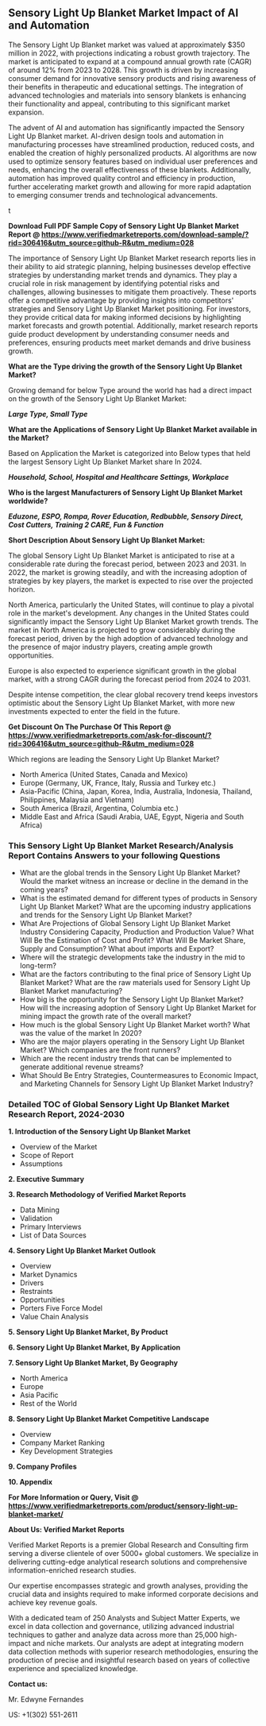 <h2>Sensory Light Up Blanket Market Impact of AI and Automation</h2><p>The Sensory Light Up Blanket market was valued at approximately $350 million in 2022, with projections indicating a robust growth trajectory. The market is anticipated to expand at a compound annual growth rate (CAGR) of around 12% from 2023 to 2028. This growth is driven by increasing consumer demand for innovative sensory products and rising awareness of their benefits in therapeutic and educational settings. The integration of advanced technologies and materials into sensory blankets is enhancing their functionality and appeal, contributing to this significant market expansion.</p><p>The advent of AI and automation has significantly impacted the Sensory Light Up Blanket market. AI-driven design tools and automation in manufacturing processes have streamlined production, reduced costs, and enabled the creation of highly personalized products. AI algorithms are now used to optimize sensory features based on individual user preferences and needs, enhancing the overall effectiveness of these blankets. Additionally, automation has improved quality control and efficiency in production, further accelerating market growth and allowing for more rapid adaptation to emerging consumer trends and technological advancements.</p>t</p><p id="" class=""><strong>Download Full PDF Sample Copy of Sensory Light Up Blanket Market Report @ <a href="https://www.verifiedmarketreports.com/download-sample/?rid=306416&utm_source=github-R&utm_medium=028" target="_blank">https://www.verifiedmarketreports.com/download-sample/?rid=306416&utm_source=github-R&utm_medium=028</a></strong></p><p>The importance of&nbsp;Sensory Light Up Blanket Market research reports lies in their ability to aid strategic planning, helping businesses develop effective strategies by understanding market trends and dynamics. They play a crucial role in risk management by identifying potential risks and challenges, allowing businesses to mitigate them proactively. These reports offer a competitive advantage by providing insights into competitors' strategies and Sensory Light Up Blanket Market positioning. For investors, they provide critical data for making informed decisions by highlighting market forecasts and growth potential. Additionally, market research reports guide product development by understanding consumer needs and preferences, ensuring products meet market demands and drive business growth.</p><p><strong>What are the&nbsp;Type driving the growth of the Sensory Light Up Blanket Market?</strong></p><p id="" class="">Growing demand for below Type around the world has had a direct impact on the growth of the Sensory Light Up Blanket Market:</p><em><strong>Large Type, Small Type</strong></em></p><strong>What are the&nbsp;Applications&nbsp;of Sensory Light Up Blanket Market available in the Market?</strong></p><p id="" class="">Based on Application the Market is categorized into Below types that held the largest Sensory Light Up Blanket Market share In 2024.</p><em><strong>Household, School, Hospital and Healthcare Settings, Workplace</strong></em></p><strong>Who is the largest Manufacturers of Sensory Light Up Blanket Market worldwide?</strong></p><p><em><strong>Eduzone, ESPO, Rompa, Rover Education, Redbubble, Sensory Direct, Cost Cutters, Training 2 CARE, Fun & Function</strong></em></p><p id="" class=""><strong>Short Description About Sensory Light Up Blanket Market:</strong></p><p>The global Sensory Light Up Blanket Market is anticipated to rise at a considerable rate during the forecast period, between 2023 and 2031. In 2022, the market is growing steadily, and with the increasing adoption of strategies by key players, the market is expected to rise over the projected horizon.</p><p>North America, particularly the United States, will continue to play a pivotal role in the market's development. Any changes in the United States could significantly impact the Sensory Light Up Blanket Market growth trends. The market in North America is projected to grow considerably during the forecast period, driven by the high adoption of advanced technology and the presence of major industry players, creating ample growth opportunities.</p><p>Europe is also expected to experience significant growth in the global market, with a strong CAGR during the forecast period from 2024 to 2031.</p><p>Despite intense competition, the clear global recovery trend keeps investors optimistic about the Sensory Light Up Blanket Market, with more new investments expected to enter the field in the future.</p><p id="" class=""><strong>Get Discount On The Purchase Of This Report @ <a href="https://www.verifiedmarketreports.com/ask-for-discount/?rid=306416&utm_source=github-R&utm_medium=028" target="_blank">https://www.verifiedmarketreports.com/ask-for-discount/?rid=306416&utm_source=github-R&utm_medium=028</a></strong></p>Which regions are leading the Sensory Light Up Blanket Market?</p><ul><li>North America (United States, Canada and Mexico)</li><li>Europe (Germany, UK, France, Italy, Russia and Turkey etc.)</li><li>Asia-Pacific (China, Japan, Korea, India, Australia, Indonesia, Thailand, Philippines, Malaysia and Vietnam)</li><li>South America (Brazil, Argentina, Columbia etc.)</li><li>Middle East and Africa (Saudi Arabia, UAE, Egypt, Nigeria and South Africa)</li></ul><h3 id="" class="">This Sensory Light Up Blanket Market Research/Analysis Report Contains Answers to your following Questions</h3><ul><li>What are the global trends in the Sensory Light Up Blanket Market? Would the market witness an increase or decline in the demand in the coming years?</li><li>What is the estimated demand for different types of products in Sensory Light Up Blanket Market? What are the upcoming industry applications and trends for the Sensory Light Up Blanket Market?</li><li>What Are Projections of Global Sensory Light Up Blanket Market Industry Considering Capacity, Production and Production Value? What Will Be the Estimation of Cost and Profit? What Will Be Market Share, Supply and Consumption? What about imports and Export?</li><li>Where will the strategic developments take the industry in the mid to long-term?</li><li>What are the factors contributing to the final price of Sensory Light Up Blanket Market? What are the raw materials used for Sensory Light Up Blanket Market manufacturing?</li><li>How big is the opportunity for the Sensory Light Up Blanket Market? How will the increasing adoption of Sensory Light Up Blanket Market for mining impact the growth rate of the overall market?</li><li>How much is the global Sensory Light Up Blanket Market worth? What was the value of the market In 2020?</li><li>Who are the major players operating in the Sensory Light Up Blanket Market? Which companies are the front runners?</li><li>Which are the recent industry trends that can be implemented to generate additional revenue streams?</li><li>What Should Be Entry Strategies, Countermeasures to Economic Impact, and Marketing Channels for Sensory Light Up Blanket Market Industry?</li></ul><h3 id="" class="">Detailed TOC of Global Sensory Light Up Blanket Market Research Report, 2024-2030</h3><p id="" class=""><strong>1. Introduction of the Sensory Light Up Blanket Market</strong></p><ul><li>Overview of the Market</li><li>Scope of Report</li><li>Assumptions</li></ul><p id="" class=""><strong>2. Executive Summary</strong></p><p id="" class=""><strong>3. Research Methodology of Verified Market Reports</strong></p><ul><li>Data Mining</li><li>Validation</li><li>Primary Interviews</li><li>List of Data Sources</li></ul><p id="" class=""><strong>4. Sensory Light Up Blanket Market Outlook</strong></p><ul><li>Overview</li><li>Market Dynamics</li><li>Drivers</li><li>Restraints</li><li>Opportunities</li><li>Porters Five Force Model</li><li>Value Chain Analysis</li></ul><p id="" class=""><strong>5. Sensory Light Up Blanket Market, By Product</strong></p><p id="" class=""><strong>6. Sensory Light Up Blanket Market, By Application</strong></p><p id="" class=""><strong>7. Sensory Light Up Blanket Market, By Geography</strong></p><ul><li>North America</li><li>Europe</li><li>Asia Pacific</li><li>Rest of the World</li></ul><p id="" class=""><strong>8. Sensory Light Up Blanket Market Competitive Landscape</strong></p><ul><li>Overview</li><li>Company Market Ranking</li><li>Key Development Strategies</li></ul><p id="" class=""><strong>9. Company Profiles</strong></p><p id="" class=""><strong>10. Appendix</strong></p><p id="" class=""><strong>For More Information or Query, Visit @ <a href="https://www.verifiedmarketreports.com/product/sensory-light-up-blanket-market/" target="_blank">https://www.verifiedmarketreports.com/product/sensory-light-up-blanket-market/</a></strong></p><p id="" class=""><strong>About Us: Verified Market Reports</strong></p><p id="" class="">Verified Market Reports is a premier Global Research and Consulting firm serving a diverse clientele of over 5000+ global customers. We specialize in delivering cutting-edge analytical research solutions and comprehensive information-enriched research studies.</p><p id="" class="">Our expertise encompasses strategic and growth analyses, providing the crucial data and insights required to make informed corporate decisions and achieve key revenue goals.</p><p id="" class="">With a dedicated team of 250 Analysts and Subject Matter Experts, we excel in data collection and governance, utilizing advanced industrial techniques to gather and analyze data across more than 25,000 high-impact and niche markets. Our analysts are adept at integrating modern data collection methods with superior research methodologies, ensuring the production of precise and insightful research based on years of collective experience and specialized knowledge.</p><p id="" class=""><strong>Contact us:</strong></p><p id="" class="">Mr. Edwyne Fernandes</p><p id="" class="">US: +1(302) 551-2611</p>